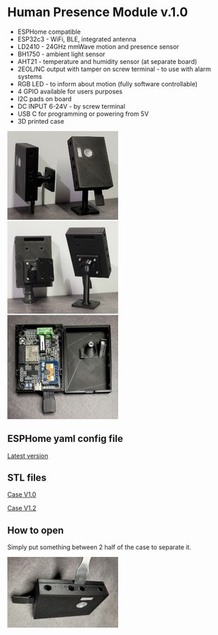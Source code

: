 # Human Presence Module v.1.0

- ESPHome compatible
- ESP32c3 - WiFi, BLE, integrated antenna
- LD2410 - 24GHz mmWave motion and presence sensor
- BH1750 - ambient light sensor
- AHT21 - temperature and humidity sensor (at separate board)
- 2EOL/NC output with tamper on screw terminal - to use with alarm systems
- RGB LED - to inform about motion (fully software controllable)
- 4 GPIO available for users purposes
- I2C pads on board
- DC INPUT 6-24V - by screw terminal
- USB C for programming or powering from 5V
- 3D printed case

<img src="https://github.com/ficueu/ESPHome-IoT-modules/blob/main/ESP32c3-HPM-v1/Images/20230216_174952_1.jpg" width=50% height=50%>
<img src="https://github.com/ficueu/ESPHome-IoT-modules/blob/main/ESP32c3-HPM-v1/Images/20230216_175025_1.jpg" width=50% height=50%>
<img src="https://github.com/ficueu/ESPHome-IoT-modules/blob/main/ESP32c3-HPM-v1/Images/20230217_175701_1.jpg" width=50% height=50%>

## ESPHome yaml config file

[Latest version](https://github.com/ficueu/ESPHome-IoT-modules/blob/main/ESP32c3-HPM-v1/esp32c3-hpm-v1.yaml)

## STL files

[Case V1.0](https://github.com/ficueu/ESPHome-IoT-modules/tree/main/ESP32c3-HPM-v1/Case%20v1.0%20STL)

[Case V1.2](https://github.com/ficueu/ESPHome-IoT-modules/tree/main/ESP32c3-HPM-v1/Case%20v1.2%20STL)

## How to open

Simply put something between 2 half of the case to separate it.

<img src="https://github.com/ficueu/ESPHome-IoT-modules/blob/main/ESP32c3-HPM-v1/Images/20230217_175621_1.jpg" width=50% height=50%>